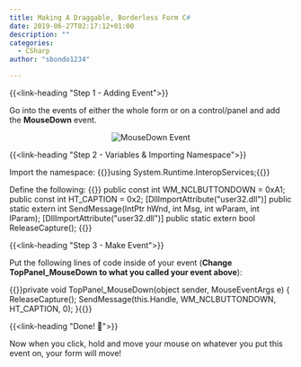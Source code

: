 ```yaml
---
title: Making A Draggable, Borderless Form C#
date: 2019-06-27T02:17:12+01:00
description: ""
categories:
  - CSharp
author: "sbondo1234"

---
```


{{<link-heading "Step 1 - Adding Event">}}

Go into the events of either the whole form or on a control/panel and add the **MouseDown** event.
<center>

![MouseDown Event](https://ul.sbond.co/i/log/win/mousedownevent.png "MouseDown Event")

</center>

{{<link-heading "Step 2 - Variables & Importing Namespace">}}

Import the namespace:
{{<highlight cs>}}using System.Runtime.InteropServices;{{</highlight>}}

Define the following:
{{<highlight cs>}}
public const int WM_NCLBUTTONDOWN = 0xA1;
public const int HT_CAPTION = 0x2;
[DllImportAttribute("user32.dll")]
public static extern int SendMessage(IntPtr hWnd, int Msg, int wParam, int lParam);
[DllImportAttribute("user32.dll")]
public static extern bool ReleaseCapture();
{{</highlight>}}

{{<link-heading "Step 3 - Make Event">}}

Put the following lines of code inside of your event (**Change TopPanel_MouseDown to what you called your event above**):

{{<highlight cs>}}private void TopPanel_MouseDown(object sender, MouseEventArgs e)
{
    ReleaseCapture();
    SendMessage(this.Handle, WM_NCLBUTTONDOWN, HT_CAPTION, 0);
}{{</highlight>}}

{{<link-heading "Done! 🎉">}}

Now when you click, hold and move your mouse on whatever you put this event on, your form will move!

